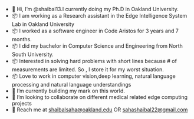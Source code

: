 - 👋 Hi, I’m @shaibal13.I currently doing my Ph.D in Oakland University.<br>
- :package: I am working as a Research assistant in the Edge Intelligence System Lab in Oakland University
- :package: I worked as a software engineer in Code Aristos for 3 years and 7 months.
- :package: I did my bachelor in Computer Science and Engineering from North South University.
- :package: Interested in solving hard problems with short lines because # of measurements are limited. So , I store it for my worst situation.
- :package: Love to work in computer vision,deep learning, natural language processing and natural language understandings
- 🌱 I’m currently building my mark on this world. 
- 👀 I’m looking to collaborate on different medical related edge computing projects
- :email: Reach me at <email>shaibalsaha@oakland.edu </email> OR  <email>sahashaibal22@gmail.com </email>


<!---
shaibal13/shaibal13 is a ✨ special ✨ repository because its `README.md` (this file) appears on your GitHub profile.
You can click the Preview link to take a look at your changes.
--->
